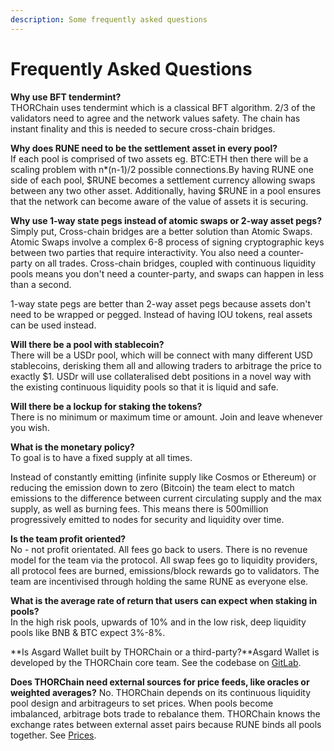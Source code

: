 ```yaml
---
description: Some frequently asked questions
---
```


# Frequently Asked Questions

**Why use BFT tendermint?**  
THORChain uses tendermint which is a classical BFT algorithm. 2/3 of the validators need to agree and the network values safety. The chain has instant finality and this is needed to secure cross-chain bridges.  
  
**Why does RUNE need to be the settlement asset in every pool?**  
If each pool is comprised of two assets eg. BTC:ETH then there will be a scaling problem with n\*\(n-1\)/2 possible connections.By having RUNE one side of each pool, $RUNE becomes a settlement currency allowing swaps between any two other asset. Additionally, having $RUNE in a pool ensures that the network can become aware of the value of assets it is securing.   
  
**Why use 1-way state pegs instead of atomic swaps or 2-way asset pegs?**  
Simply put, Cross-chain bridges are a better solution than Atomic Swaps. Atomic Swaps involve a complex 6-8 process of signing cryptographic keys between two parties that require interactivity. You also need a counter-party on all trades. Cross-chain bridges, coupled with continuous liquidity pools means you don't need a counter-party, and swaps can happen in less than a second.

1-way state pegs are better than 2-way asset pegs because assets don't need to be wrapped or pegged. Instead of having IOU tokens, real assets can be used instead.   
  
**Will there be a pool with stablecoin?**  
There will be a USDr pool, which will be connect with many different USD stablecoins, derisking them all and allowing traders to arbitrage the price to exactly $1. USDr will use collateralised debt positions in a novel way with the existing continuous liquidity pools so that it is liquid and safe. 

**Will there be a lockup for staking the tokens?**  
There is no minimum or maximum time or amount. Join and leave whenever you wish.   
  
**What is the monetary policy?**  
To goal is to have a fixed supply at all times.

Instead of constantly emitting \(infinite supply like Cosmos or Ethereum\) or reducing the emission down to zero \(Bitcoin\) the team elect to match emissions to the difference between current circulating supply and the max supply, as well as burning fees. This means there is 500million progressively emitted to nodes for security and liquidity over time.   
  
**Is the team profit oriented?**  
No - not profit orientated. All fees go back to users. There is no revenue model for the team via the protocol. All swap fees go to liquidity providers, all protocol fees are burned, emissions/block rewards go to validators. The team are incentivised through holding the same RUNE as everyone else.  
  
**What is the average rate of return that users can expect when staking in pools?**  
In the high risk pools, upwards of 10% and in the low risk, deep liquidity pools like BNB & BTC expect 3%-8%.

**Is Asgard Wallet built by THORChain or a third-party?**Asgard Wallet is developed by the THORChain core team. See the codebase on [GitLab](https://gitlab.com/thorchain/asgard-wallet).

**Does THORChain need external sources for price feeds, like oracles or weighted averages?** No. THORChain depends on its continuous liquidity pool design and arbitrageurs to set  prices. When pools become imbalanced, arbitrage bots trade to rebalance them. THORChain knows the exchange rates between external asset pairs because RUNE binds all pools together. See [Prices](how-it-works/prices.md).

